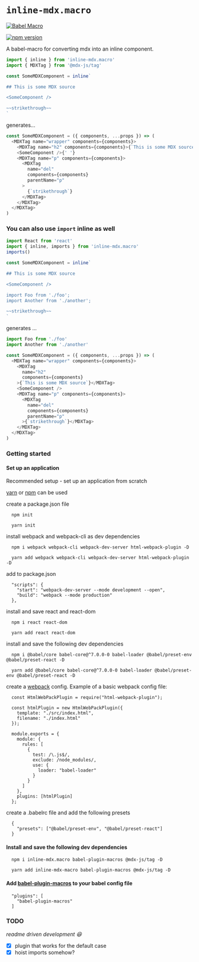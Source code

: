 # `inline-mdx.macro`

[![Babel Macro](https://img.shields.io/badge/babel--macro-%F0%9F%8E%A3-f5da55.svg?style=flat-square)](https://github.com/kentcdodds/babel-plugin-macros)

[![npm version](https://img.shields.io/badge/npm-0.2.5-brightgreen.svg)](https://github.com/hamlim/inline-mdx.macro)

A babel-macro for converting mdx into an inline component.

```js
import { inline } from 'inline-mdx.macro'
import { MDXTag } from '@mdx-js/tag'

const SomeMDXComponent = inline`

## This is some MDX source

<SomeComponent />

~~strikethrough~~
`
```

generates...

```js
const SomeMDXComponent = ({ components, ...props }) => (
  <MDXTag name="wrapper" components={components}>
    <MDXTag name="h2" components={components}>{`This is some MDX source`}</MDXTag>{' '}
    <SomeComponent />{' '}
    <MDXTag name="p" components={components}>
      <MDXTag
        name="del"
        components={components}
        parentName="p"
      >
        {`strikethrough`}
      </MDXTag>
    </MDXTag>
  </MDXTag>
)
```

### You can also use `import` inline as well

```js
import React from 'react'
import { inline, imports } from 'inline-mdx.macro'
imports()

const SomeMDXComponent = inline`

## This is some MDX source

<SomeComponent />

import Foo from './foo';
import Another from './another';

~~strikethrough~~
`
```

generates ...

```js
import Foo from './foo'
import Another from './another'

const SomeMDXComponent = ({ components, ...props }) => (
  <MDXTag name="wrapper" components={components}>
    <MDXTag
      name="h2"
      components={components}
    >{`This is some MDX source`}</MDXTag>
    <SomeComponent />
    <MDXTag name="p" components={components}>
      <MDXTag
        name="del"
        components={components}
        parentName="p"
      >{`strikethrough`}</MDXTag>
    </MDXTag>
  </MDXTag>
)
```

### Getting started

#### Set up an application

  Recommended setup - set up an application from scratch

  [yarn](https://yarnpkg.com/en/docs/cli/) or [npm](https://docs.npmjs.com/cli/install) can be used

  create a package.json file
  ```
    npm init

    yarn init
  ```

  install webpack and webpack-cli as dev dependencies
  ```
    npm i webpack webpack-cli webpack-dev-server html-webpack-plugin -D

    yarn add webpack webpack-cli webpack-dev-server html-webpack-plugin -D
  ```

  add to package.json
  ```
    "scripts": {
      "start": "webpack-dev-server --mode development --open",
      "build": "webpack --mode production"
    },
  ```

  install and save react and react-dom
  ```
    npm i react react-dom

    yarn add react react-dom
  ```

  install and save the following dev dependencies
  ```
    npm i @babel/core babel-core@^7.0.0-0 babel-loader @babel/preset-env @babel/preset-react -D

    yarn add @babel/core babel-core@^7.0.0-0 babel-loader @babel/preset-env @babel/preset-react -D
  ```

  create a [webpack](https://webpack.js.org/guides/getting-started/#using-a-configuration) config. Example of a basic webpack config file:
  ```
    const HtmlWebPackPlugin = require("html-webpack-plugin");

    const htmlPlugin = new HtmlWebPackPlugin({
      template: "./src/index.html",
      filename: "./index.html"
    });

    module.exports = {
      module: {
        rules: [
          {
            test: /\.js$/,
            exclude: /node_modules/,
            use: {
              loader: "babel-loader"
            }
          }
        ]
      },
      plugins: [htmlPlugin]
    };
  ```

  create a .babelrc file and add the following presets
  ```
    {
      "presets": ["@babel/preset-env", "@babel/preset-react"]
    }
  ```

#### Install and save the following dev dependencies
  ```
    npm i inline-mdx.macro babel-plugin-macros @mdx-js/tag -D

    yarn add inline-mdx-macro babel-plugin-macros @mdx-js/tag -D
  ```

#### Add [babel-plugin-macros](https://github.com/kentcdodds/babel-plugin-macros/blob/master/other/docs/user.md) to your babel config file
  ```
    "plugins": [
      "babel-plugin-macros"
    ]
  ```

### TODO

_readme driven development 😆_

- [x] plugin that works for the default case
- [x] hoist imports somehow?
